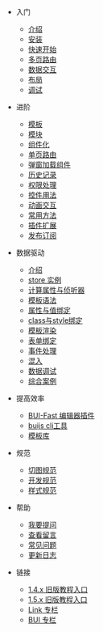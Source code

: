 * 入门
  * [介绍](chapter1/about.md)
  * [安装](chapter1/installation.md)
  * [快速开始](chapter1/quickstart.md)
  * [多页路由](chapter1/multipage.md)
  * [数据交互](chapter1/request.md)
  * [布局](chapter1/layout.md)
  * [调试](chapter1/debug.md)


* 进阶
  * [模板](chapter2/template.md)
  * [模块](chapter2/loader.md)
  * [组件化](chapter2/component.md)
  * [单页路由](chapter2/router.md)
  * [弹窗加载组件](chapter2/page.md)
  * [历史记录](chapter2/history.md)
  * [权限处理](chapter2/auth.md)
  * [控件用法](chapter2/controls.md)
  * [动画交互](chapter2/animate.md)
  * [常用方法](chapter2/method.md)
  * [插件扩展](chapter2/extend.md)
  * [发布订阅](chapter2/emitter.md)

* 数据驱动
  * [介绍](store/about.md)
  * [store 实例](store/distance.md)
  * [计算属性与侦听器](store/computed.md)
  * [模板语法](store/template-synatax.md)
  * [属性与值绑定](store/attribute.md)
  * [class与style绑定](store/class.md)
  * [模板渲染](store/template.md)
  * [表单绑定](store/form.md)
  * [事件处理](store/event.md)
  * [混入](store/mixins.md)
  * [数据调试](store/debug.md)
  * [综合案例](store/case.md)

* 提高效率
  * [BUI-Fast 编辑器插件](https://github.com/imouou/BUI-Fast-Snippets/)
  * [buijs cli工具](https://github.com/imouou/buijs-cli)
  * [模板库](https://github.com/imouou/BUI-Template)

* 规范
  * [切图规范](ui/cutimage.md)
  * [开发规范](ui/standard.md)
  * [样式规范](ui/style.md)

* 帮助
  * [我要提问](https://github.com/imouou/BUI-Guide/issues)
  * [查看留言](https://github.com/imouou/BUI-Guide/issues?q=is:issue+is:closed)
  * [常见问题](help.md)
  * [更新日志](changelog.md)

* 链接 
  * [1.4.x 旧版教程入口](http://www.easybui.com/guide-1.4.x/)
  * [1.5.x 旧版教程入口](http://www.easybui.com/guide-1.5.x/)
  * [Link 专栏](linkapi.md)
  * [BUI 专栏](article.md)
